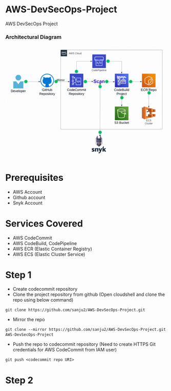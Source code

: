# AWS-DevSecOps-Project
AWS DevSecOps Project

### Architectural Diagram
![Diagram](Architectural-Diagram-St2_Animated.gif)


# Prerequisites

- AWS Account
- Github account
- Snyk Account

# Services Covered

- AWS CodeCommit
- AWS CodeBuild, CodePipeline
- AWS ECR (Elastic Container Registry)
- AWS ECS (Elastic Cluster Service)

# Step 1

- Create codecommit repository
- Clone the project repository from github (Open cloudshell and clone the repo using below command)

```
git clone https://github.com/sanju2/AWS-DevSecOps-Project.git
```
- Mirror the repo

```
git clone --mirror https://github.com/sanju2/AWS-DevSecOps-Project.git AWS-DevSecOps-Project
```

- Push the repo to codecommit repository (Need to create HTTPS Git credentials for AWS CodeCommit from IAM user)

```
git push <codecommit repo URI>
```

# Step 2


